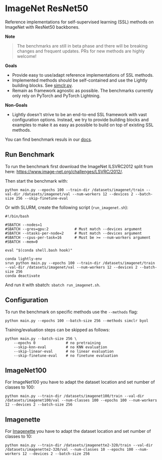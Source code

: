 # ImageNet ResNet50

Reference implementations for self-supervised learning (SSL) methods on ImageNet with
ResNet50 backbones.

**Note**
> The benchmarks are still in beta phase and there will be breaking changes and
frequent updates. PRs for new methods are highly welcome!

**Goals**
* Provide easy to use/adapt reference implementations of SSL methods.
* Implemented methods should be self-contained and use the Lightly building blocks.
See [simclr.py](simclr.py).
* Remain as framework agnostic as possible. The benchmarks currently only rely on PyTorch and PyTorch Lightning.


**Non-Goals**
* Lightly doesn't strive to be an end-to-end SSL framework with vast configuration options.
Instead, we try to provide building blocks and examples to make it as easy as possible to
build on top of existing SSL methods.

You can find benchmark resuls in our [docs](https://docs.lightly.ai/self-supervised-learning/getting_started/benchmarks.html).

## Run Benchmark

To run the benchmark first download the ImageNet ILSVRC2012 split from here: https://www.image-net.org/challenges/LSVRC/2012/.


Then start the benchmark with:
```
python main.py --epochs 100 --train-dir /datasets/imagenet/train --val-dir /datasets/imagenet/val --num-workers 12 --devices 2 --batch-size 256 --skip-finetune-eval
```

Or with SLURM, create the following script (`run_imagenet.sh`):
```
#!/bin/bash

#SBATCH --nodes=1
#SBATCH --gres=gpu:2            # Must match --devices argument
#SBATCH --ntasks-per-node=2     # Must match --devices argument
#SBATCH --cpus-per-task=16      # Must be >= --num-workers argument
#SBATCH --mem=0

eval "$(conda shell.bash hook)"

conda lightly-env
srun python main.py --epochs 100 --train-dir /datasets/imagenet/train --val-dir /datasets/imagenet/val --num-workers 12 --devices 2 --batch-size 256
conda deactivate
```

And run it with sbatch: `sbatch run_imagenet.sh`.


## Configuration

To run the benchmark on specific methods use the `--methods` flag:
```
python main.py --epochs 100 --batch-size 256 --methods simclr byol
```

Training/evaluation steps can be skipped as follows:
```
python main.py --batch-size 256 \
    --epochs 0              # no pretraining
    --skip-knn-eval         # no KNN evaluation
    --skip-linear-eval      # no linear evaluation
    --skip-finetune-eval    # no finetune evaluation
```


## ImageNet100

For ImageNet100 you have to adapt the dataset location and set number of classes to 100:
```
python main.py --train-dir /datasets/imagenet100/train --val-dir /datasets/imagenet100/val --num-classes 100 --epochs 100 --num-workers 12 --devices 2 --batch-size 256
```


## Imagenette

For [Imagenette](https://github.com/fastai/imagenette) you have to adapt the dataset location and set number of classes to 10:

```
python main.py --train-dir /datasets/imagenette2-320/train --val-dir /datasets/imagenette2-320/val --num-classes 10 --epochs 100 --num-workers 12 --devices 2 --batch-size 256
```